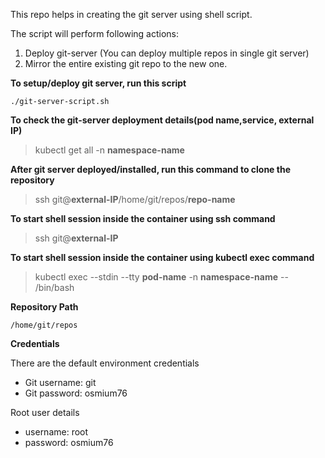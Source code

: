 This repo helps in creating the git server using shell script.

The script will perform following actions:

1) Deploy git-server (You can deploy multiple repos in single git server)
2) Mirror the entire existing git repo to the new one.

**To setup/deploy git server, run this script**

```
./git-server-script.sh
```

**To check the git-server deployment details(pod name,service, external IP)**


> kubectl get all -n **namespace-name**


**After git server deployed/installed, run this command to clone the repository**


> ssh git@**external-IP**/home/git/repos/**repo-name**


**To start shell session inside the container using ssh command**


> ssh git@**external-IP**

**To start shell session inside the container using kubectl exec command**


> kubectl exec --stdin --tty **pod-name** -n **namespace-name** -- /bin/bash


**Repository Path**

```
/home/git/repos
```

**Credentials**

There are the default environment credentials

* Git username: git
* Git password: osmium76

Root user details

* username: root
* password: osmium76



